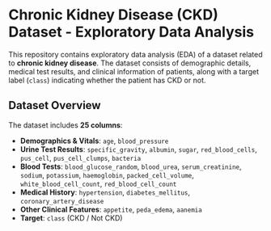 # Chronic Kidney Disease (CKD) Dataset - Exploratory Data Analysis  

This repository contains exploratory data analysis (EDA) of a dataset related to **chronic kidney disease**. The dataset consists of demographic details, medical test results, and clinical information of patients, along with a target label (`class`) indicating whether the patient has CKD or not.  

## Dataset Overview  
The dataset includes **25 columns**:  
- **Demographics & Vitals**: `age`, `blood_pressure`  
- **Urine Test Results**: `specific_gravity`, `albumin`, `sugar`, `red_blood_cells`, `pus_cell`, `pus_cell_clumps`, `bacteria`  
- **Blood Tests**: `blood_glucose_random`, `blood_urea`, `serum_creatinine`, `sodium`, `potassium`, `haemoglobin`, `packed_cell_volume`, `white_blood_cell_count`, `red_blood_cell_count`  
- **Medical History**: `hypertension`, `diabetes_mellitus`, `coronary_artery_disease`  
- **Other Clinical Features**: `appetite`, `peda_edema`, `aanemia`  
- **Target**: `class` (CKD / Not CKD)  

 


